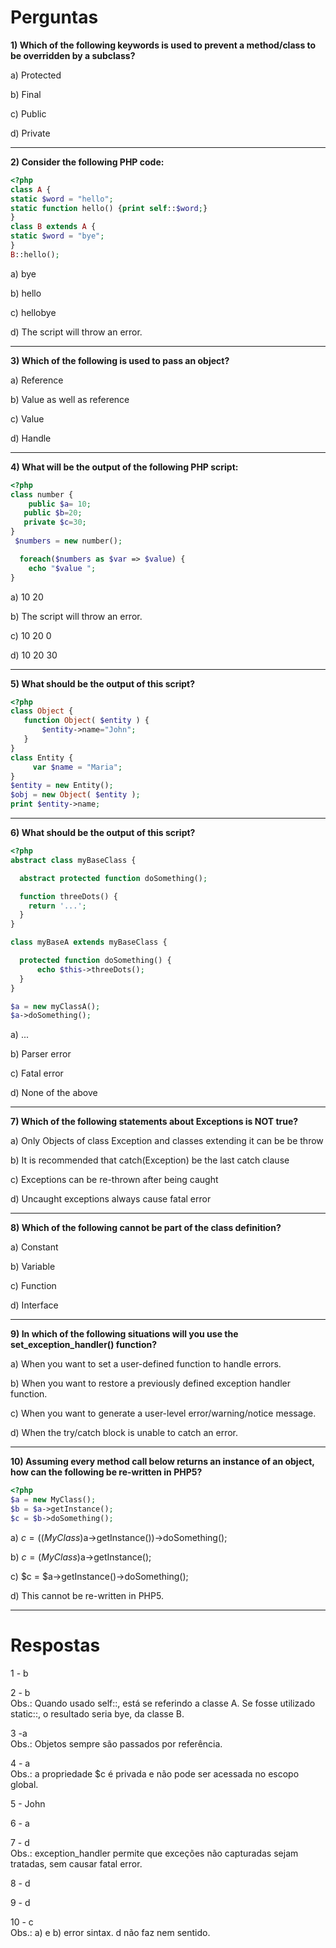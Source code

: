 # Perguntas

**1) Which of the following keywords is used to prevent a method/class to be overridden by a subclass?**

a) Protected

b) Final

c) Public

d) Private

----

**2) Consider the following PHP code:**
````php
<?php
class A {
static $word = "hello";
static function hello() {print self::$word;}
}
class B extends A {
static $word = "bye";
}
B::hello();
````

a) bye

b) hello

c) hellobye

d) The script will throw an error.

-----

**3) Which of the following is used to pass an object?**

a) Reference

b) Value as well as reference

c) Value

d) Handle

---

**4) What will be the output of the following PHP script:**
````php
<?php
class number {
    public $a= 10;
   public $b=20;
   private $c=30;
}
 $numbers = new number();

  foreach($numbers as $var => $value) {
    echo "$value ";
}
````

a) 10 20

b) The script will throw an error.

c) 10 20 0

d) 10 20 30

---

**5) What should be the output of this script?**
````php
<?php
class Object {
   function Object( $entity ) {
       $entity->name="John";
   }
}
class Entity {
     var $name = "Maria";
}
$entity = new Entity();
$obj = new Object( $entity );
print $entity->name;
````

---

**6) What should be the output of this script?**
````php
<?php
abstract class myBaseClass {

  abstract protected function doSomething();

  function threeDots() {
    return '...';
  }
}

class myBaseA extends myBaseClass {

  protected function doSomething() {
      echo $this->threeDots();
  }
}

$a = new myClassA();
$a->doSomething();
````

a) ...

b) Parser error

c) Fatal error

d) None of the above

---

**7) Which of the following statements about Exceptions is NOT true?**

a) Only Objects of class Exception and classes extending it can be be throw

b) It is recommended that catch(Exception) be the last catch clause

c) Exceptions can be re-thrown after being caught

d) Uncaught exceptions always cause fatal error

---

**8) Which of the following cannot be part of the class definition?**

a) Constant

b) Variable

c) Function

d) Interface

----

**9) In which of the following situations will you use the set_exception_handler() function?**

a) When you want to set a user-defined function to handle errors.

b) When you want to restore a previously defined exception handler function.

c) When you want to generate a user-level error/warning/notice message.

d) When the try/catch block is unable to catch an error.

----

**10) Assuming every method call below returns an instance of an object, how can the following be re-written in PHP5?**
````php
<?php
$a = new MyClass();
$b = $a->getInstance();
$c = $b->doSomething();
````

a) $c = ((MyClass)$a->getInstance())->doSomething();

b) $c = (MyClass)$a->getInstance();

c) $c = $a->getInstance()->doSomething();

d) This cannot be re-written in PHP5.

----

# Respostas

1 - b

2 - b  
Obs.: Quando usado self::, está se referindo a classe A. Se fosse utilizado static::, o resultado seria bye, da classe B.

3 -a  
Obs.: Objetos sempre são passados por referência.

4 - a  
Obs.: a propriedade $c é privada e não pode ser acessada no escopo global.

5 - John

6 - a

7 - d  
Obs.: exception_handler permite que exceções não capturadas sejam tratadas, sem causar fatal error.

8 - d

9 - d

10 - c  
Obs.: a) e b) error sintax. d não faz nem sentido.
